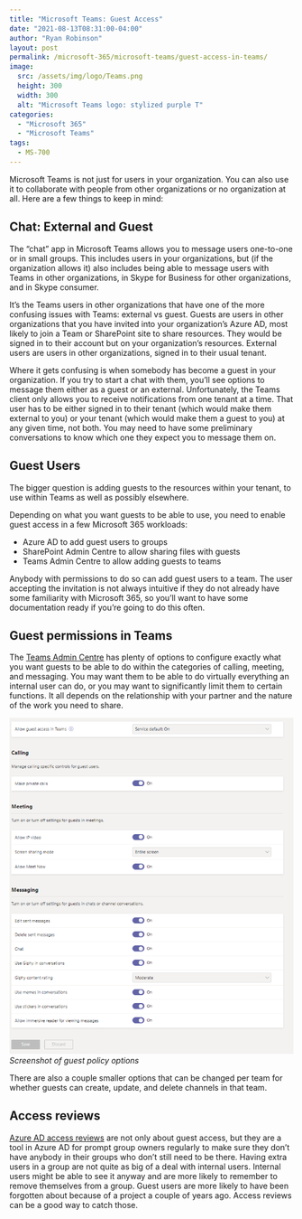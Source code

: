 ```yaml
---
title: "Microsoft Teams: Guest Access"
date: "2021-08-13T08:31:00-04:00"
author: "Ryan Robinson"
layout: post
permalink: /microsoft-365/microsoft-teams/guest-access-in-teams/
image: 
  src: /assets/img/logo/Teams.png
  height: 300
  width: 300
  alt: "Microsoft Teams logo: stylized purple T"
categories:
  - "Microsoft 365"
  - "Microsoft Teams"
tags:
  - MS-700
---
```


Microsoft Teams is not just for users in your organization. You can also use it to collaborate with people from other organizations or no organization at all. Here are a few things to keep in mind:

## Chat: External and Guest

The “chat” app in Microsoft Teams allows you to message users one-to-one or in small groups. This includes users in your organizations, but (if the organization allows it) also includes being able to message users with Teams in other organizations, in Skype for Business for other organizations, and in Skype consumer.

It’s the Teams users in other organizations that have one of the more confusing issues with Teams: external vs guest. Guests are users in other organizations that you have invited into your organization’s Azure AD, most likely to join a Team or SharePoint site to share resources. They would be signed in to their account but on your organization’s resources. External users are users in other organizations, signed in to their usual tenant.

Where it gets confusing is when somebody has become a guest in your organization. If you try to start a chat with them, you’ll see options to message them either as a guest or an external. Unfortunately, the Teams client only allows you to receive notifications from one tenant at a time. That user has to be either signed in to their tenant (which would make them external to you) or your tenant (which would make them a guest to you) at any given time, not both. You may need to have some preliminary conversations to know which one they expect you to message them on.

## Guest Users

The bigger question is adding guests to the resources within your tenant, to use within Teams as well as possibly elsewhere.

Depending on what you want guests to be able to use, you need to enable guest access in a few Microsoft 365 workloads:

- Azure AD to add guest users to groups
- SharePoint Admin Centre to allow sharing files with guests
- Teams Admin Centre to allow adding guests to teams

Anybody with permissions to do so can add guest users to a team. The user accepting the invitation is not always intuitive if they do not already have some familiarity with Microsoft 365, so you’ll want to have some documentation ready if you’re going to do this often.

## Guest permissions in Teams

The [Teams Admin Centre](https://admin.teams.microsoft.com) has plenty of options to configure exactly what you want guests to be able to do within the categories of calling, meeting, and messaging. You may want them to be able to do virtually everything an internal user can do, or you may want to significantly limit them to certain functions. It all depends on the relationship with your partner and the nature of the work you need to share.

![](/assets/img/2021/08/Guest-Policies.png)
_Screenshot of guest policy options_

There are also a couple smaller options that can be changed per team for whether guests can create, update, and delete channels in that team.

## Access reviews

[Azure AD access reviews](https://docs.microsoft.com/en-us/azure/active-directory/governance/access-reviews-overview) are not only about guest access, but they are a tool in Azure AD for prompt group owners regularly to make sure they don’t have anybody in their groups who don’t still need to be there. Having extra users in a group are not quite as big of a deal with internal users. Internal users might be able to see it anyway and are more likely to remember to remove themselves from a group. Guest users are more likely to have been forgotten about because of a project a couple of years ago. Access reviews can be a good way to catch those.

